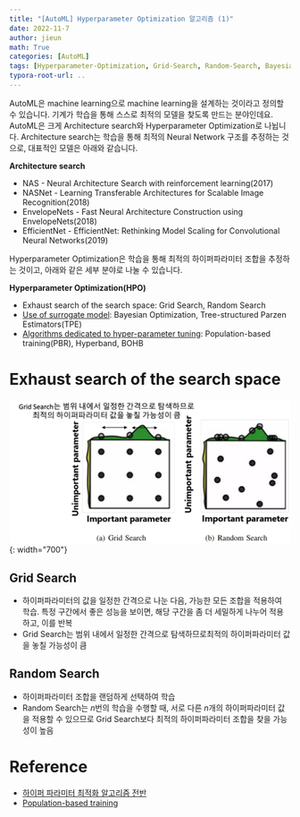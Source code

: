 ```yaml
---
title: "[AutoML] Hyperparameter Optimization 알고리즘 (1)"
date: 2022-11-7
author: jieun
math: True
categories: [AutoML]
tags: [Hyperparameter-Optimization, Grid-Search, Random-Search, Bayesian-Optimization, Population-based-training, Hyperband, BOHB]
typora-root-url: ..
---
```


AutoML은 machine learning으로 machine learning을 설계하는 것이라고 정의할 수 있습니다. 기계가 학습을 통해 스스로 최적의 모델을 찾도록 만드는 분야인데요. AutoML은 크게 Architecture search와 Hyperparameter Optimization로 나뉩니다. Architecture search는 학습을 통해 최적의 Neural Network 구조를 추정하는 것으로, 대표적인 모델은 아래와 같습니다.

**Architecture search**

- NAS - Neural Architecture Search with reinforcement learning(2017)
- NASNet - Learning Transferable Architectures for Scalable Image Recognition(2018)
- EnvelopeNets - Fast Neural Architecture Construction using EnvelopeNets(2018)
- EfficientNet - EfficientNet: Rethinking Model Scaling for Convolutional Neural Networks(2019)

Hyperparameter Optimization은 학습을 통해 최적의 하이퍼파라미터 조합을 추정하는 것이고, 아래와 같은 세부 분야로 나눌 수 있습니다.

**Hyperparameter Optimization(HPO)**

- Exhaust search of the search space: Grid Search, Random Search
- [Use of surrogate model](https://jieun121070.github.io/posts/AutoML-Hyperparameter-Optimization-알고리즘-2/): Bayesian Optimization, Tree-structured Parzen Estimators(TPE)
- [Algorithms dedicated to hyper-parameter tuning](https://jieun121070.github.io/posts/AutoML-Hyperparameter-Optimization-알고리즘-3/): Population-based training(PBR), Hyperband, BOHB



# Exhaust search of the search space

![](/assets/img/hpo/hpo1.jpg){: width="700"}

## Grid Search
- 하이퍼파라미터의 값을 일정한 간격으로 나눈 다음, 가능한 모든 조합을 적용하여 학습. 특정 구간에서 좋은 성능을 보이면, 해당 구간을 좀 더 세밀하게 나누어 적용하고, 이를 반복
- Grid Search는 범위 내에서 일정한 간격으로 탐색하므로최적의 하이퍼파라미터 값을 놓칠 가능성이 큼

## Random Search
- 하이퍼파라미터 조합을 랜덤하게 선택하여 학습
- Random Search는 $n$번의 학습을 수행할 때, 서로 다른 $n$개의 하이퍼파라미터 값을 적용할 수 있으므로 Grid Search보다 최적의 하이퍼파라미터 조합을 찾을 가능성이 높음



# Reference

- [하이퍼 파라미터 최적화 알고리즘 전반](https://www.yadavsaurabh.com/hyperparameter-optimisation-at-scale/)
- [Population-based training](https://www.deepmind.com/blog/population-based-training-of-neural-networks)
